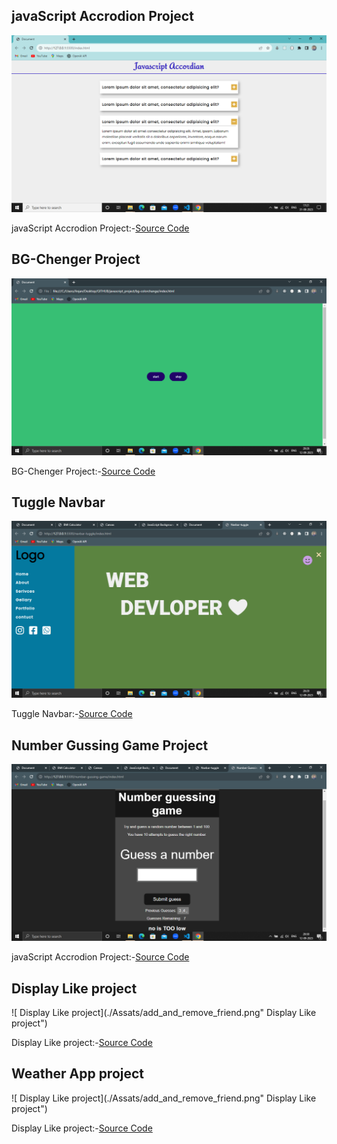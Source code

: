 ## javaScript Accrodion Project
![javaScript Accrodion Project](./Assats/Accrodion.png "javaScript Accrodion Project")

javaScript Accrodion Project:-[Source Code](https://github.com/Ranjan-02/JavaScript/tree/main/ACCRODIAN "javaScript Accrodion Project")

## BG-Chenger Project
![BG-Chenger Project](./Assats/auto-color_chenger.png "BG-Chenger Project")

BG-Chenger Project:-[Source Code](https://github.com/Ranjan-02/JavaScript/tree/main/color-chenger "BG-Chenger Project")

## Tuggle Navbar
![Tuggle Navbar Project](./Assats/navbar_tuggle.png "Tuggle Navbar")

Tuggle Navbar:-[Source Code](https://github.com/Ranjan-02/JavaScript/tree/main/NAVBAR-TUGGLE "Tuggle Navbar")

## Number Gussing Game Project
![Number Gussing Game Project](./Assats/number_gussing_game.png "Number Gussing Game Project")

javaScript Accrodion Project:-[Source Code](https://github.com/Ranjan-02/JavaScript/tree/main/ACCRODIAN "Number Gussing Game Project")

## Display Like project
![ Display Like project](./Assats/add_and_remove_friend.png" Display Like project")

 Display Like project:-[Source Code](https://github.com/Ranjan-02/JavaScript/tree/main/display-like " Display Like project")

## Weather App project
![ Display Like project](./Assats/add_and_remove_friend.png" Display Like project")

 Display Like project:-[Source Code](https://github.com/Ranjan-02/JavaScript/tree/main/display-like " Display Like project")
